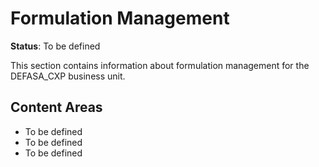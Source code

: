 # Formulation Management

**Status**: To be defined

This section contains information about formulation management for the DEFASA_CXP business unit.

## Content Areas
- To be defined
- To be defined
- To be defined